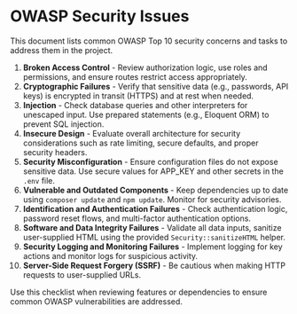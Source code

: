 # OWASP Security Issues

This document lists common OWASP Top 10 security concerns and tasks to address them in the project.

1. **Broken Access Control** - Review authorization logic, use roles and permissions, and ensure routes restrict access appropriately.
2. **Cryptographic Failures** - Verify that sensitive data (e.g., passwords, API keys) is encrypted in transit (HTTPS) and at rest when needed.
3. **Injection** - Check database queries and other interpreters for unescaped input. Use prepared statements (e.g., Eloquent ORM) to prevent SQL injection.
4. **Insecure Design** - Evaluate overall architecture for security considerations such as rate limiting, secure defaults, and proper security headers.
5. **Security Misconfiguration** - Ensure configuration files do not expose sensitive data. Use secure values for APP_KEY and other secrets in the `.env` file.
6. **Vulnerable and Outdated Components** - Keep dependencies up to date using `composer update` and `npm update`. Monitor for security advisories.
7. **Identification and Authentication Failures** - Check authentication logic, password reset flows, and multi-factor authentication options.
8. **Software and Data Integrity Failures** - Validate all data inputs, sanitize user-supplied HTML using the provided `Security::sanitizeHTML` helper.
9. **Security Logging and Monitoring Failures** - Implement logging for key actions and monitor logs for suspicious activity.
10. **Server-Side Request Forgery (SSRF)** - Be cautious when making HTTP requests to user-supplied URLs.

Use this checklist when reviewing features or dependencies to ensure common OWASP vulnerabilities are addressed.
